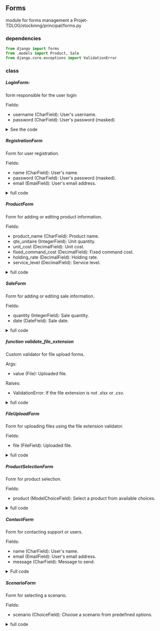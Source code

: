 ## Forms
module for forms management a Projet-TDLOG/stockmng/principal/forms.py

### dependencies
```python
from django import forms
from .models import Product, Sale
from django.core.exceptions import ValidationError
```
### class
##### LoginForm:
  form responsible for the user login
  
  Fields:
  - username (CharField): User's username.
  - password (CharField): User's password (masked)
  <details>
    <summary>See the code</summary>.
    <div markdown="1">
      
    ```python
    class LoginForm(forms.Form):
        username = forms.CharField(label="Username")
        password = forms.CharField(widget=forms.PasswordInput, label="Password")
    ```
    
    </div>
  </details>
  
##### RegistrationForm
  Form for user registration.

  Fields:
  - name (CharField): User's name.
  - password (CharField): User's password (masked).
  - email (EmailField): User's email address.

<details>
  <summary>
    full code
  </summary>
  
  ```python
  class RegistrationForm(forms.Form):
      name = forms.CharField()
      password = forms.CharField(widget=forms.PasswordInput)
      email = forms.EmailField()
  ```
</details>

##### ProductForm
Form for adding or editing product information.

Fields:
- product_name (CharField): Product name.
- qte_unitaire (IntegerField): Unit quantity.
- unit_cost (DecimalField): Unit cost.
- fixed_command_cost (DecimalField): Fixed command cost.
- holding_rate (DecimalField): Holding rate.
- service_level (DecimalField): Service level.
  
<details>
  <summary>
    full code
  </summary>
  
  ```python
    class ProductForm(forms.ModelForm):
        product_name = forms.CharField(label="Product Name")
        qte_unitaire = forms.IntegerField(label="Unit Quantity")
        unit_cost = forms.DecimalField(label="Unit Cost")
        fixed_command_cost = forms.DecimalField(label="Fixed Command Cost")
        holding_rate = forms.DecimalField(label="Holding Rate")
        service_level = forms.DecimalField(label="Service Level")
        class Meta:
            model = Product
            fields = [
                "product_name",
                "qte_unitaire",
                "unit_cost",
                "fixed_command_cost",
                "holding_rate",
                "service_level",
            ]
  ```
</details>

##### SaleForm
  Form for adding or editing sale information.

  Fields:
  - quantity (IntegerField): Sale quantity.
  - date (DateField): Sale date.
<details>
  <summary>
    full code
  </summary>

  ```python
class SaleForm(forms.ModelForm):
    quantity = forms.IntegerField(label="Quantity")
    date = forms.DateField(
        label="Sale Date", widget=forms.DateInput(attrs={"type": "date"})
    )

    class Meta:
        model = Sale
        fields = ["ref", "quantity", "date"]

    def __init__(self, *args, **kwargs):
        user = kwargs.pop("user", None)
        super(SaleForm, self).__init__(*args, **kwargs)
        if user:
            self.fields["ref"].queryset = Product.objects.filter(user=user)
```
</details>

##### function validate_file_extension
Custom validator for file upload forms.

Args:
- value (File): Uploaded file.

Raises:
- ValidationError: If the file extension is not .xlsx or .csv.
<details>
  <summary>
    full code
  </summary>

```python
def validate_file_extension(value):
    if not value.name.endswith(".xlsx") and not value.name.endswith(".csv"):
        raise ValidationError("Only .xlsx and .csv files are allowed.")
```
</details>

##### FileUploadForm
Form for uploading files using the file extension validator.

Fields:
- file (FileField): Uploaded file.
<details>
  <summary>
    full code
  </summary>

  ```python
class FileUploadForm(forms.Form):
    file = forms.FileField(validators=[validate_file_extension])
```

</details>

##### ProductSelectionForm
Form for product selection.

Fields:
- product (ModelChoiceField): Select a product from available choices.
<details>
  <summary>
    full code
  </summary>

  ```python
class ProductSelectionForm(forms.Form):
    product = forms.ModelChoiceField(
        queryset=Product.objects.all(),
        to_field_name="product_name"
        )
```
</details>

##### ContactForm
Form for contacting support or users.

Fields:
- name (CharField): User's name.
- email (EmailField): User's email address.
- message (CharField): Message to send.
<details>
  <summary>Full code</summary>

  ```python
class ContactForm(forms.Form):
    name = forms.CharField(max_length=100)
    email = forms.EmailField()
    message = forms.CharField(widget=forms.Textarea)
```
</details>

##### ScenarioForm
Form for selecting a scenario.

Fields:
- scenario (ChoiceField): Choose a scenario from predefined options.
<details>
  <summary>full code</summary>

```python
class ScenarioForm(forms.Form):
    SCENARIO_CHOICES = [
        ('scenario1', 'Scenario 1'),
        ('scenario2', 'Scenario 2'),
        ('scenario3', 'Scenario 3'),
        ('scenario4', 'Scenario 4'),
    ]
    scenario = forms.ChoiceField(choices=SCENARIO_CHOICES, label='Scenario')
```
</details>
